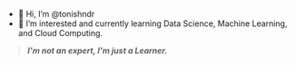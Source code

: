 - 👋 Hi, I’m @tonishndr
- 👀 I’m interested and currently learning Data Science, Machine Learning, and Cloud Computing.
> ***I'm not an expert, I'm just a Learner.***

<!---
tonishndr/tonishndr is a ✨ special ✨ repository because its `README.md` (this file) appears on your GitHub profile.
You can click the Preview link to take a look at your changes.
--->
